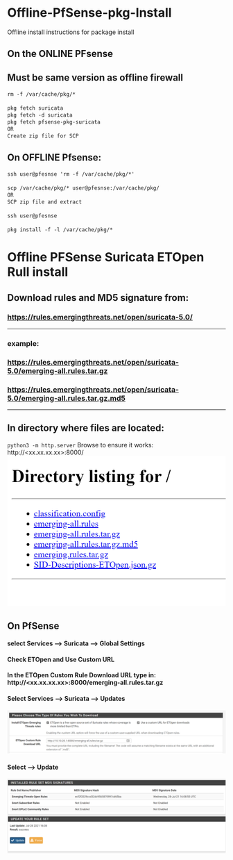 # Offline-PfSense-pkg-Install
Offline install instructions for package install

## On the ONLINE PFsense
## Must be same version as offline firewall

```
rm -f /var/cache/pkg/*

pkg fetch suricata
pkg fetch -d suricata
pkg fetch pfsense-pkg-suricata
OR
Create zip file for SCP
```

## On OFFLINE Pfsense:
```
ssh user@pfesnse 'rm -f /var/cache/pkg/*'

scp /var/cache/pkg/* user@pfesnse:/var/cache/pkg/
OR
SCP zip file and extract

ssh user@pfesnse

pkg install -f -l /var/cache/pkg/*
```

# Offline PFSense Suricata ETOpen Rull install

## Download rules and MD5 signature from:

### https://rules.emergingthreats.net/open/suricata-5.0/

---
### example:

### https://rules.emergingthreats.net/open/suricata-5.0/emerging-all.rules.tar.gz
### https://rules.emergingthreats.net/open/suricata-5.0/emerging-all.rules.tar.gz.md5
---

## In directory where files are located:
`
python3 -m http.server
`
Browse to ensure it works: http://<xx.xx.xx.xx>:8000/
![screenshot](/images/PfSense_et_open_pytnohttp.PNG)

## On PfSense

#### select Services --> Suricata --> Global Settings

#### Check ETOpen and Use Custom URL

#### In the ETOpen Custom Rule Download URL type in: http://<xx.xx.xx.xx>:8000/emerging-all.rules.tar.gz

#### Select Services --> Suricata --> Updates
![screenshot](/images/PfSense_et_open.PNG)

#### Select --> Update

![screenshot](/images/PfSense_et_open_success.PNG)
